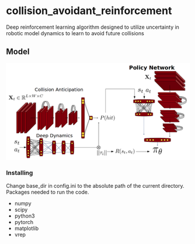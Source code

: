 # collision_avoidant_reinforcement
Deep reinforcement learning algorithm designed to utilize uncertainty in robotic model dynamics to learn to avoid future collisions

## Model
<img src="https://github.com/trevor-richardson/collision_avoidant_reinforcement/blob/master/visualizations/deep_intrinsic_rl.png" width="950">

### Installing
Change base_dir in config.ini to the absolute path of the current directory. <br/>
Packages needed to run the code.
* numpy
* scipy
* python3
* pytorch
* matplotlib
* vrep
